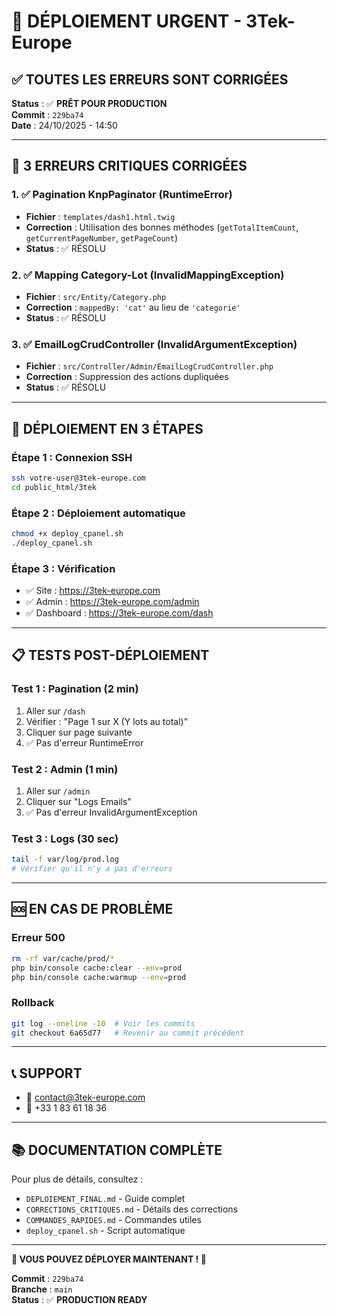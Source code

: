 # 🚀 DÉPLOIEMENT URGENT - 3Tek-Europe

## ✅ TOUTES LES ERREURS SONT CORRIGÉES

**Status** : ✅ **PRÊT POUR PRODUCTION**  
**Commit** : `229ba74`  
**Date** : 24/10/2025 - 14:50

---

## 🎯 3 ERREURS CRITIQUES CORRIGÉES

### 1. ✅ Pagination KnpPaginator (RuntimeError)
- **Fichier** : `templates/dash1.html.twig`
- **Correction** : Utilisation des bonnes méthodes (`getTotalItemCount`, `getCurrentPageNumber`, `getPageCount`)
- **Status** : ✅ RÉSOLU

### 2. ✅ Mapping Category-Lot (InvalidMappingException)
- **Fichier** : `src/Entity/Category.php`
- **Correction** : `mappedBy: 'cat'` au lieu de `'categorie'`
- **Status** : ✅ RÉSOLU

### 3. ✅ EmailLogCrudController (InvalidArgumentException)
- **Fichier** : `src/Controller/Admin/EmailLogCrudController.php`
- **Correction** : Suppression des actions dupliquées
- **Status** : ✅ RÉSOLU

---

## 🚀 DÉPLOIEMENT EN 3 ÉTAPES

### Étape 1 : Connexion SSH
```bash
ssh votre-user@3tek-europe.com
cd public_html/3tek
```

### Étape 2 : Déploiement automatique
```bash
chmod +x deploy_cpanel.sh
./deploy_cpanel.sh
```

### Étape 3 : Vérification
- ✅ Site : https://3tek-europe.com
- ✅ Admin : https://3tek-europe.com/admin
- ✅ Dashboard : https://3tek-europe.com/dash

---

## 📋 TESTS POST-DÉPLOIEMENT

### Test 1 : Pagination (2 min)
1. Aller sur `/dash`
2. Vérifier : "Page 1 sur X (Y lots au total)"
3. Cliquer sur page suivante
4. ✅ Pas d'erreur RuntimeError

### Test 2 : Admin (1 min)
1. Aller sur `/admin`
2. Cliquer sur "Logs Emails"
3. ✅ Pas d'erreur InvalidArgumentException

### Test 3 : Logs (30 sec)
```bash
tail -f var/log/prod.log
# Vérifier qu'il n'y a pas d'erreurs
```

---

## 🆘 EN CAS DE PROBLÈME

### Erreur 500
```bash
rm -rf var/cache/prod/*
php bin/console cache:clear --env=prod
php bin/console cache:warmup --env=prod
```

### Rollback
```bash
git log --oneline -10  # Voir les commits
git checkout 6a65d77   # Revenir au commit précédent
```

---

## 📞 SUPPORT
- 📧 contact@3tek-europe.com
- 📱 +33 1 83 61 18 36

---

## 📚 DOCUMENTATION COMPLÈTE

Pour plus de détails, consultez :
- `DEPLOIEMENT_FINAL.md` - Guide complet
- `CORRECTIONS_CRITIQUES.md` - Détails des corrections
- `COMMANDES_RAPIDES.md` - Commandes utiles
- `deploy_cpanel.sh` - Script automatique

---

**🎉 VOUS POUVEZ DÉPLOYER MAINTENANT ! 🎉**

**Commit** : `229ba74`  
**Branche** : `main`  
**Status** : ✅ **PRODUCTION READY**
